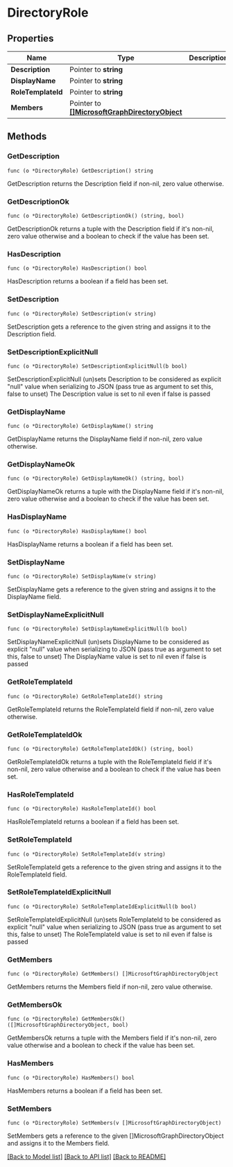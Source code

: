 # DirectoryRole

## Properties

Name | Type | Description | Notes
------------ | ------------- | ------------- | -------------
**Description** | Pointer to **string** |  | [optional] 
**DisplayName** | Pointer to **string** |  | [optional] 
**RoleTemplateId** | Pointer to **string** |  | [optional] 
**Members** | Pointer to [**[]MicrosoftGraphDirectoryObject**](microsoft.graph.directoryObject.md) |  | [optional] 

## Methods

### GetDescription

`func (o *DirectoryRole) GetDescription() string`

GetDescription returns the Description field if non-nil, zero value otherwise.

### GetDescriptionOk

`func (o *DirectoryRole) GetDescriptionOk() (string, bool)`

GetDescriptionOk returns a tuple with the Description field if it's non-nil, zero value otherwise
and a boolean to check if the value has been set.

### HasDescription

`func (o *DirectoryRole) HasDescription() bool`

HasDescription returns a boolean if a field has been set.

### SetDescription

`func (o *DirectoryRole) SetDescription(v string)`

SetDescription gets a reference to the given string and assigns it to the Description field.

### SetDescriptionExplicitNull

`func (o *DirectoryRole) SetDescriptionExplicitNull(b bool)`

SetDescriptionExplicitNull (un)sets Description to be considered as explicit "null" value
when serializing to JSON (pass true as argument to set this, false to unset)
The Description value is set to nil even if false is passed
### GetDisplayName

`func (o *DirectoryRole) GetDisplayName() string`

GetDisplayName returns the DisplayName field if non-nil, zero value otherwise.

### GetDisplayNameOk

`func (o *DirectoryRole) GetDisplayNameOk() (string, bool)`

GetDisplayNameOk returns a tuple with the DisplayName field if it's non-nil, zero value otherwise
and a boolean to check if the value has been set.

### HasDisplayName

`func (o *DirectoryRole) HasDisplayName() bool`

HasDisplayName returns a boolean if a field has been set.

### SetDisplayName

`func (o *DirectoryRole) SetDisplayName(v string)`

SetDisplayName gets a reference to the given string and assigns it to the DisplayName field.

### SetDisplayNameExplicitNull

`func (o *DirectoryRole) SetDisplayNameExplicitNull(b bool)`

SetDisplayNameExplicitNull (un)sets DisplayName to be considered as explicit "null" value
when serializing to JSON (pass true as argument to set this, false to unset)
The DisplayName value is set to nil even if false is passed
### GetRoleTemplateId

`func (o *DirectoryRole) GetRoleTemplateId() string`

GetRoleTemplateId returns the RoleTemplateId field if non-nil, zero value otherwise.

### GetRoleTemplateIdOk

`func (o *DirectoryRole) GetRoleTemplateIdOk() (string, bool)`

GetRoleTemplateIdOk returns a tuple with the RoleTemplateId field if it's non-nil, zero value otherwise
and a boolean to check if the value has been set.

### HasRoleTemplateId

`func (o *DirectoryRole) HasRoleTemplateId() bool`

HasRoleTemplateId returns a boolean if a field has been set.

### SetRoleTemplateId

`func (o *DirectoryRole) SetRoleTemplateId(v string)`

SetRoleTemplateId gets a reference to the given string and assigns it to the RoleTemplateId field.

### SetRoleTemplateIdExplicitNull

`func (o *DirectoryRole) SetRoleTemplateIdExplicitNull(b bool)`

SetRoleTemplateIdExplicitNull (un)sets RoleTemplateId to be considered as explicit "null" value
when serializing to JSON (pass true as argument to set this, false to unset)
The RoleTemplateId value is set to nil even if false is passed
### GetMembers

`func (o *DirectoryRole) GetMembers() []MicrosoftGraphDirectoryObject`

GetMembers returns the Members field if non-nil, zero value otherwise.

### GetMembersOk

`func (o *DirectoryRole) GetMembersOk() ([]MicrosoftGraphDirectoryObject, bool)`

GetMembersOk returns a tuple with the Members field if it's non-nil, zero value otherwise
and a boolean to check if the value has been set.

### HasMembers

`func (o *DirectoryRole) HasMembers() bool`

HasMembers returns a boolean if a field has been set.

### SetMembers

`func (o *DirectoryRole) SetMembers(v []MicrosoftGraphDirectoryObject)`

SetMembers gets a reference to the given []MicrosoftGraphDirectoryObject and assigns it to the Members field.


[[Back to Model list]](../README.md#documentation-for-models) [[Back to API list]](../README.md#documentation-for-api-endpoints) [[Back to README]](../README.md)


